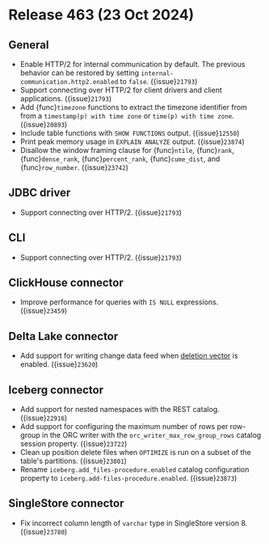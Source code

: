 # Release 463 (23 Oct 2024)

## General

* Enable HTTP/2 for internal communication by default. The previous behavior can
  be restored by setting `internal-communication.http2.enabled` to `false`. ({issue}`21793`)
* Support connecting over HTTP/2 for client drivers and client applications. ({issue}`21793`)
* Add {func}`timezone` functions to extract the timezone identifier from from a
  `timestamp(p) with time zone` or `time(p) with time zone`. ({issue}`20893`)
* Include table functions with `SHOW FUNCTIONS` output. ({issue}`12550`)
* Print peak memory usage in `EXPLAIN ANALYZE` output. ({issue}`23874`)
* Disallow the window framing clause for {func}`ntile`, {func}`rank`,
  {func}`dense_rank`, {func}`percent_rank`,  {func}`cume_dist`, and
  {func}`row_number`. ({issue}`23742`)

## JDBC driver

* Support connecting over HTTP/2. ({issue}`21793`)

## CLI

* Support connecting over HTTP/2. ({issue}`21793`)

## ClickHouse connector

* Improve performance for queries with `IS NULL` expressions. ({issue}`23459`)

## Delta Lake connector

* Add support for writing change data feed when [deletion vector](https://docs.delta.io/latest/delta-deletion-vectors.html) 
  is enabled. ({issue}`23620`)

## Iceberg connector

* Add support for nested namespaces with the REST catalog. ({issue}`22916`)
* Add support for configuring the maximum number of rows per row-group in the
  ORC writer with the `orc_writer_max_row_group_rows` catalog session property. ({issue}`23722`)
* Clean up position delete files when `OPTIMIZE` is run on a subset of the
  table's partitions. ({issue}`23801`)
* Rename `iceberg.add_files-procedure.enabled` catalog configuration property to
  `iceberg.add-files-procedure.enabled`. ({issue}`23873`)

## SingleStore connector

* Fix incorrect column length of `varchar` type in SingleStore version 8. ({issue}`23780`)